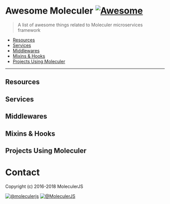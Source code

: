 # Awesome Moleculer [![Awesome](https://awesome.re/badge.svg)](https://awesome.re)

>A list of awesome things related to Moleculer microservices framework

- [Resources](#resources)
- [Services](#services)
- [Middlewares](#middlewares)
- [Mixins & Hooks](#mixins)
- [Projects Using Moleculer](#projects-using-moleculer)

--------

## Resources


## Services


## Middlewares


## Mixins & Hooks


## Projects Using Moleculer


# Contact
Copyright (c) 2016-2018 MoleculerJS

[![@moleculerjs](https://img.shields.io/badge/github-moleculerjs-green.svg)](https://github.com/moleculerjs) [![@MoleculerJS](https://img.shields.io/badge/twitter-MoleculerJS-blue.svg)](https://twitter.com/MoleculerJS)
